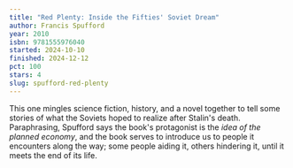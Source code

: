 ```yaml
---
title: "Red Plenty: Inside the Fifties' Soviet Dream"
author: Francis Spufford
year: 2010
isbn: 9781555976040
started: 2024-10-10
finished: 2024-12-12
pct: 100
stars: 4
slug: spufford-red-plenty
---
```


This one mingles science fiction, history, and a novel together to tell some stories of what the Soviets hoped to realize after Stalin's death. Paraphrasing, Spufford says the book's protagonist is the <em>idea of the planned economy</em>, and the book serves to introduce us to people it encounters along the way; some people aiding it, others hindering it, until it meets the end of its life.
